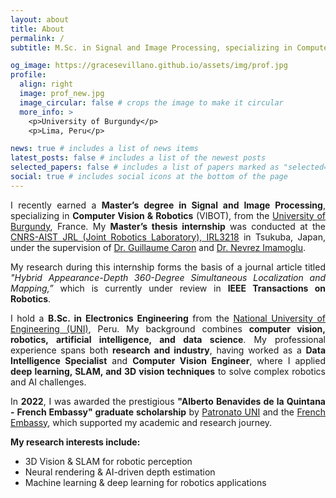 ```yaml
---
layout: about
title: About
permalink: /
subtitle: M.Sc. in Signal and Image Processing, specializing in Computer Vision and Robotics<br>B.Sc. in Electronics Engineering

og_image: https://gracesevillano.github.io/assets/img/prof.jpg
profile:
  align: right
  image: prof_new.jpg
  image_circular: false # crops the image to make it circular
  more_info: >
    <p>University of Burgundy</p>
    <p>Lima, Peru</p>

news: true # includes a list of news items
latest_posts: false # includes a list of the newest posts
selected_papers: false # includes a list of papers marked as "selected={true}"
social: true # includes social icons at the bottom of the page
---
```


<div style="text-align: justify;">
I recently earned a <b>Master’s degree in Signal and Image Processing</b>, specializing in <b>Computer Vision & Robotics</b> (VIBOT), from the <a href="https://www.u-bourgogne.fr/" target="_blank">University of Burgundy</a>, France. My <b>Master’s thesis internship</b> was conducted at the <a href="https://unit.aist.go.jp/jrl-22022" target="_blank">CNRS-AIST JRL (Joint Robotics Laboratory), IRL3218</a> in Tsukuba, Japan, under the supervision of <a href="https://home.mis.u-picardie.fr/~g-caron/fr/" target="_blank">Dr. Guillaume Caron</a> and <a href="https://nevrez.github.io/" target="_blank">Dr. Nevrez Imamoglu</a>.  

My research during this internship forms the basis of a journal article titled <i>"Hybrid Appearance-Depth 360-Degree Simultaneous Localization and Mapping,”</i> which is currently under review in <b>IEEE Transactions on Robotics</b>.  

I hold a <b>B.Sc. in Electronics Engineering</b> from the <a href="https://www.uni.edu.pe/" target="_blank">National University of Engineering (UNI)</a>, Peru. My background combines <b>computer vision, robotics, artificial intelligence, and data science</b>. My professional experience spans both <b>research and industry</b>, having worked as a <b>Data Intelligence Specialist</b> and <b>Computer Vision Engineer</b>, where I applied <b>deep learning, SLAM, and 3D vision techniques</b> to solve complex robotics and AI challenges.  

In <b>2022</b>, I was awarded the prestigious <b>"Alberto Benavides de la Quintana - French Embassy" graduate scholarship</b> by <a href="https://patronatouni.org.pe/" target="_blank">Patronato UNI</a> and the <a href="https://www.ambafrance.org/" target="_blank">French Embassy</a>, which supported my academic and research journey.  

<p><b> </b></p>
<p><b>My research interests include:</b></p>
<ul>
  <li>3D Vision & SLAM for robotic perception</li>
  <li>Neural rendering & AI-driven depth estimation</li>
  <li>Machine learning & deep learning for robotics applications</li>
</ul>

</div>
